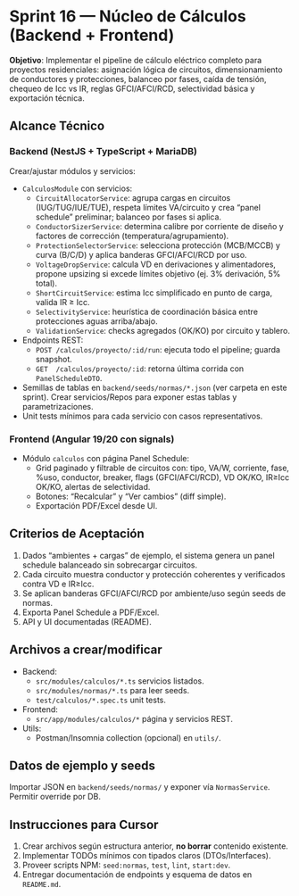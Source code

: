 # Sprint 16 — Núcleo de Cálculos (Backend + Frontend)
**Objetivo**: Implementar el pipeline de cálculo eléctrico completo para proyectos residenciales: asignación lógica de circuitos, dimensionamiento de conductores y protecciones, balanceo por fases, caída de tensión, chequeo de Icc vs IR, reglas GFCI/AFCI/RCD, selectividad básica y exportación técnica.

## Alcance Técnico
### Backend (NestJS + TypeScript + MariaDB)
Crear/ajustar módulos y servicios:
- `CalculosModule` con servicios:
  - `CircuitAllocatorService`: agrupa cargas en circuitos (IUG/TUG/IUE/TUE), respeta límites VA/circuito y crea “panel schedule” preliminar; balanceo por fases si aplica.
  - `ConductorSizerService`: determina calibre por corriente de diseño y factores de corrección (temperatura/agrupamiento).
  - `ProtectionSelectorService`: selecciona protección (MCB/MCCB) y curva (B/C/D) y aplica banderas GFCI/AFCI/RCD por uso.
  - `VoltageDropService`: calcula VD en derivaciones y alimentadores, propone upsizing si excede límites objetivo (ej. 3% derivación, 5% total).
  - `ShortCircuitService`: estima Icc simplificado en punto de carga, valida IR ≥ Icc.
  - `SelectivityService`: heurística de coordinación básica entre protecciones aguas arriba/abajo.
  - `ValidationService`: checks agregados (OK/KO) por circuito y tablero.
- Endpoints REST:
  - `POST /calculos/proyecto/:id/run`: ejecuta todo el pipeline; guarda snapshot.
  - `GET  /calculos/proyecto/:id`: retorna última corrida con `PanelScheduleDTO`.
- Semillas de tablas en `backend/seeds/normas/*.json` (ver carpeta en este sprint). Crear servicios/Repos para exponer estas tablas y parametrizaciones.
- Unit tests mínimos para cada servicio con casos representativos.

### Frontend (Angular 19/20 con signals)
- Módulo `calculos` con página Panel Schedule:
  - Grid paginado y filtrable de circuitos con: tipo, VA/W, corriente, fase, %uso, conductor, breaker, flags (GFCI/AFCI/RCD), VD OK/KO, IR≥Icc OK/KO, alertas de selectividad.
  - Botones: “Recalcular” y “Ver cambios” (diff simple).
  - Exportación PDF/Excel desde UI.

## Criterios de Aceptación
1. Dados “ambientes + cargas” de ejemplo, el sistema genera un panel schedule balanceado sin sobrecargar circuitos.
2. Cada circuito muestra conductor y protección coherentes y verificados contra VD e IR≥Icc.
3. Se aplican banderas GFCI/AFCI/RCD por ambiente/uso según seeds de normas.
4. Exporta Panel Schedule a PDF/Excel.
5. API y UI documentadas (README).

## Archivos a crear/modificar
- Backend:
  - `src/modules/calculos/*.ts` servicios listados.
  - `src/modules/normas/*.ts` para leer seeds.
  - `test/calculos/*.spec.ts` unit tests.
- Frontend:
  - `src/app/modules/calculos/*` página y servicios REST.
- Utils:
  - Postman/Insomnia collection (opcional) en `utils/`.

## Datos de ejemplo y seeds
Importar JSON en `backend/seeds/normas/` y exponer vía `NormasService`. Permitir override por DB.

## Instrucciones para Cursor
1. Crear archivos según estructura anterior, **no borrar** contenido existente.
2. Implementar TODOs mínimos con tipados claros (DTOs/Interfaces).
3. Proveer scripts NPM: `seed:normas`, `test`, `lint`, `start:dev`.
4. Entregar documentación de endpoints y esquema de datos en `README.md`.

